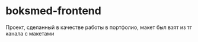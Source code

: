 # boksmed-frontend
Проект, сделанный в качестве работы в портфолио, макет был взят из тг канала с макетами
